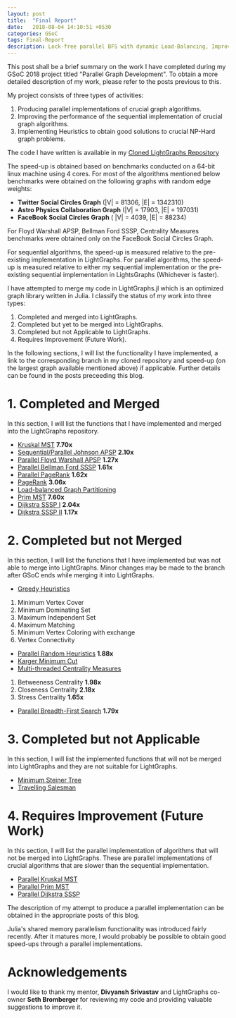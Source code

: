 ```yaml
---
layout: post
title:  "Final Report"
date:   2018-08-04 14:10:51 +0530
categories: GSoC
tags: Final-Report
description: Lock-free parallel BFS with dynamic Load-Balancing, Improved sequential PageRank, Implemented parallel random heuristics, Created Project Poster.
---
```


This post shall be a brief summary on the work I have completed during my GSoC 2018 project titled "Parallel Graph Development". To obtain a more detailed description of my work, please refer to the posts previous to this.

My project consists of three types of activities:

1. Producing parallel implementations of crucial graph algorithms.
2. Improving the performance of the sequential implementation of crucial graph algorithms.
3. Implementing Heuristics to obtain good solutions to crucial NP-Hard graph problems.


The code I have written is available in my [Cloned LightGraphs Repository]("https://github.com/SohamTamba/LightGraphs.jl")

The speed-up is obtained based on benchmarks conducted on a 64-bit linux machine using 4 cores.
For most of the algorithms mentioned below benchmarks were obtained on the following graphs with random edge weights:

- **Twitter Social Circles Graph**   (\|V\| = 81306, \|E\| = 1342310)
- **Astro Physics Collaboration Graph**  (\|V\| = 17903, \|E\| = 197031)
- **FaceBook Social Circles Graph**  ( \|V\| = 4039, \|E\| = 88234)

For Floyd Warshall APSP, Bellman Ford SSSP, Centrality Measures benchmarks were obtained only on the FaceBook Social Circles Graph.

For sequential algorithms, the speed-up is measured relative to the pre-existing implementation in LightGraphs. For parallel algorithms, the speed-up is measured relative to either my sequential implementation or the pre-existing sequential implementation in
LightsGraphs (Whichever is faster).



I have attempted to merge my code in LightGraphs.jl which is an optimized graph library written in Julia. I classify the status of my work into three types:

1. Completed and merged into LightGraphs.
2. Completed but yet to be merged into LightGraphs.
3. Completed but not Applicable to LightGraphs.
4. Requires Improvement (Future Work).

In the following sections, I will list the functionality I have implemented, a link to the corresponding branch in my cloned repository and speed-up (on the largest graph available mentioned above) if applicable. Further details can be found in the posts preceeding this blog.

# 1. Completed and Merged

In this section, I will list the functions that I have implemented and merged into the LightGraphs repository.

- [Kruskal MST](https://github.com/SohamTamba/LightGraphs.jl/tree/kruskal_sort_IDS) **7.70x**
- [Sequential/Parallel Johnson APSP](https://github.com/SohamTamba/LightGraphs.jl/tree/Soham/John_Shortest_Path) **2.10x** 
- [Parallel Floyd Warshall APSP](https://github.com/SohamTamba/LightGraphs.jl/tree/Parallel_Floyd_Warshall) **1.27x**
- [Parallel Bellman Ford SSSP](https://github.com/SohamTamba/LightGraphs.jl/tree/Parallel_Bellman_Ford) **1.61x**
- [Parallel PageRank](https://github.com/SohamTamba/LightGraphs.jl/tree/Parallel_Page_Rank) **1.62x**
- [PageRank](https://github.com/SohamTamba/LightGraphs.jl/tree/Seq_PageRank) **3.06x**
- [Load-balanced Graph Partitioning](https://github.com/SohamTamba/LightGraphs.jl/tree/Parallel_Page_Rank)
- [Prim MST](https://github.com/SohamTamba/LightGraphs.jl/tree/Prim_PQ) **7.60x**
- [Dijkstra SSSP I](https://github.com/SohamTamba/LightGraphs.jl/tree/Dijkstra_Performance_Docs) **2.04x**
- [Dijkstra SSSP II](https://github.com/SohamTamba/LightGraphs.jl/tree/Dijkstra_Allocations) **1.17x**

# 2. Completed but not Merged

In this section, I will list the functions that I have implemented but was not able to merge into LightGraphs. Minor changes may be made to the branch after GSoC ends while merging it into LightGraphs.

- [Greedy Heuristics](https://github.com/SohamTamba/LightGraphs.jl/tree/All_Greedy)
1. Minimum Vertex Cover 
2. Minimum Dominating Set
3. Maximum Independent Set
4. Maximum Matching
5. Minimum Vertex Coloring with exchange
6. Vertex Connectivity

- [Parallel Random Heuristics](https://github.com/SohamTamba/LightGraphs.jl/tree/genrate_reduce) **1.88x**
- [Karger Minimum Cut](https://github.com/SohamTamba/LightGraphs.jl/tree/Karger_min_cut)
- [Multi-threaded Centrality Measures](https://github.com/SohamTamba/LightGraphs.jl/tree/Threaded_Centrality)
1. Betweeness Centrality **1.98x**
2. Closeness Centrality **2.18x**
3. Stress Centrality **1.65x**

- [Parallel Breadth-First Search](https://github.com/SohamTamba/LightGraphs.jl/tree/Parallel_GDistances) **1.79x**


# 3. Completed but not Applicable

In this section, I will list the implemented functions that will not be merged into LightGraphs and they are not suitable for LightGraphs.

- [Minimum Steiner Tree](https://github.com/SohamTamba/LightGraphs.jl/tree/GSoC/SteinerTree)
- [Travelling Salesman](https://github.com/SohamTamba/LightGraphs.jl/tree/GSoC/TravellingSalesman)

# 4. Requires Improvement (Future Work)

In this section, I will list the parallel implementation of algorithms that 
will not be merged into LightGraphs. These are parallel implementations of crucial algorithms that are slower than the sequential implementation.

- [Parallel Kruskal MST](https://github.com/SohamTamba/LightGraphs.jl/tree/Parallel_Kruskal)
- [Parallel Prim MST](https://github.com/SohamTamba/LightGraphs.jl/tree/BatchPriorityQueue_Parallel_Dijkstra_Prim)
- [Parallel Dijkstra SSSP](https://github.com/SohamTamba/LightGraphs.jl/tree/BatchPriorityQueue_Parallel_Dijkstra_Prim)

The description of my attempt to produce a parallel implementation can be obtained in the appropriate
 posts of this blog.

Julia's shared memory parallelism functionality was introduced fairly recently. After it matures more, I would probably be possible to obtain good speed-ups through a parallel implementations.

# Acknowledgements

I would like to thank my mentor, **Divyansh Srivastav** and LightGraphs co-owner **Seth Bromberger** for reviewing my code and providing valuable suggestions to improve it.
